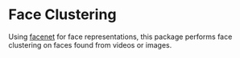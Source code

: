 # Face Clustering

Using [facenet](https://github.com/davidsandberg/facenet) for face representations, this package performs face clustering on faces found from videos or images.
